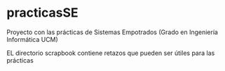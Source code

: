 # practicasSE

Proyecto con las prácticas de Sistemas Empotrados (Grado en Ingeniería Informática UCM)

EL directorio scrapbook contiene retazos que pueden ser útiles para las prácticas
